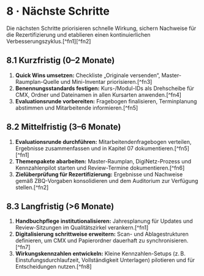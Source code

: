 # 8 · Nächste Schritte

Die nächsten Schritte priorisieren schnelle Wirkung, sichern Nachweise für die Rezertifizierung und etablieren einen kontinuierlichen Verbesserungszyklus.[^fn1][^fn2]

## 8.1 Kurzfristig (0–2 Monate)

1. **Quick Wins umsetzen:** Checkliste „Originale versenden“, Master-Raumplan-Quelle und Mini-Inventar priorisieren.[^fn3]
2. **Benennungsstandards festigen:** Kurs-/Modul-IDs als Drehscheibe für CMX, Ordner und Dateinamen in allen Kursarten anwenden.[^fn4]
3. **Evaluationsrunde vorbereiten:** Fragebogen finalisieren, Terminplanung abstimmen und Mitarbeitende informieren.[^fn5]

## 8.2 Mittelfristig (3–6 Monate)

1. **Evaluationsrunde durchführen:** Mitarbeitendenfragebogen verteilen, Ergebnisse zusammenfassen und in Kapitel 07 dokumentieren.[^fn5][^fn1]
2. **Themenpakete abarbeiten:** Master-Raumplan, DigiNetz-Prozess und Kennzahlenpilot starten und Review-Termine dokumentieren.[^fn6]
3. **Zielüberprüfung für Rezertifizierung:** Ergebnisse und Nachweise gemäß ZBQ-Vorgaben konsolidieren und dem Auditorium zur Verfügung stellen.[^fn2]

## 8.3 Langfristig (>6 Monate)

1. **Handbuchpflege institutionalisieren:** Jahresplanung für Updates und Review-Sitzungen im Qualitätszirkel verankern.[^fn1]
2. **Digitalisierung schrittweise erweitern:** Scan- und Ablagestrukturen definieren, um CMX und Papierordner dauerhaft zu synchronisieren.[^fn7]
3. **Wirkungskennzahlen entwickeln:** Kleine Kennzahlen-Setups (z. B. Einstufungsdurchlaufzeit, Vollständigkeit Unterlagen) pilotieren und für Entscheidungen nutzen.[^fn8]
